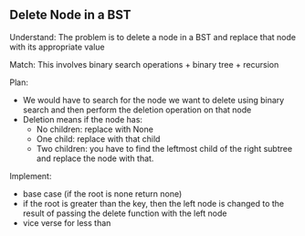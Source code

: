 ## Delete Node in a BST
Understand:
The problem is to delete a node in a BST and replace that node with its appropriate value

Match:
This involves binary search operations + binary tree + recursion

Plan:
- We would have to search for the node we want to delete using binary search and then perform the deletion operation on that node
- Deletion means if the node has:
    - No children: replace with None
    - One child: replace with that child
    - Two children: you have to find the leftmost child of the right subtree and replace the node with that.

Implement: 
- base case (if the root is none return none)
- if the root is greater than the key, then the left node is changed to the result of passing the delete function with the left node
- vice verse for less than

